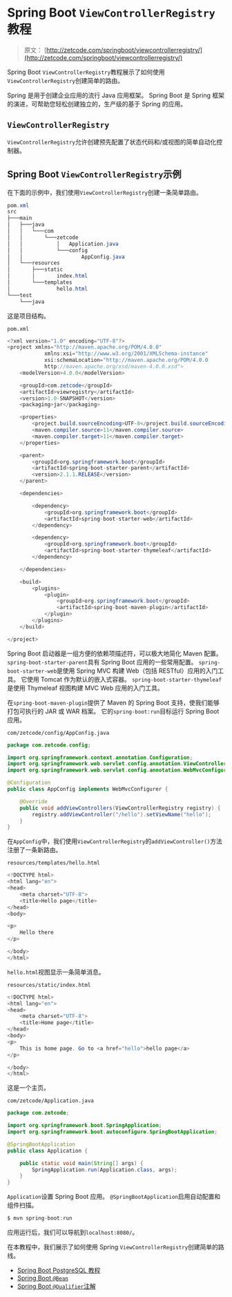 # Spring Boot `ViewControllerRegistry`教程

> 原文： [http://zetcode.com/springboot/viewcontrollerregistry/](http://zetcode.com/springboot/viewcontrollerregistry/)

Spring Boot `ViewControllerRegistry`教程展示了如何使用`ViewControllerRegistry`创建简单的路由。

Spring 是用于创建企业应用的流行 Java 应用框架。 Spring Boot 是 Spring 框架的演进，可帮助您轻松创建独立的，生产级的基于 Spring 的应用。

## `ViewControllerRegistry`

`ViewControllerRegistry`允许创建预先配置了状态代码和/或视图的简单自动化控制器。

## Spring Boot `ViewControllerRegistry`示例

在下面的示例中，我们使用`ViewControllerRegistry`创建一条简单路由。

```java
pom.xml
src
├───main
│   ├───java
│   │   └───com
│   │       └───zetcode
│   │           │   Application.java
│   │           └───config
│   │                   AppConfig.java
│   └───resources
│       ├───static
│       │       index.html
│       └───templates
│               hello.html
└───test
    └───java

```

这是项目结构。

`pom.xml`

```java
<?xml version="1.0" encoding="UTF-8"?>
<project xmlns="http://maven.apache.org/POM/4.0.0"
            xmlns:xsi="http://www.w3.org/2001/XMLSchema-instance"
            xsi:schemaLocation="http://maven.apache.org/POM/4.0.0
            http://maven.apache.org/xsd/maven-4.0.0.xsd">
    <modelVersion>4.0.0</modelVersion>

    <groupId>com.zetcode</groupId>
    <artifactId>viewregistry</artifactId>
    <version>1.0-SNAPSHOT</version>
    <packaging>jar</packaging>

    <properties>
        <project.build.sourceEncoding>UTF-8</project.build.sourceEncoding>
        <maven.compiler.source>11</maven.compiler.source>
        <maven.compiler.target>11</maven.compiler.target>
    </properties>

    <parent>
        <groupId>org.springframework.boot</groupId>
        <artifactId>spring-boot-starter-parent</artifactId>
        <version>2.1.1.RELEASE</version>
    </parent>

    <dependencies>

        <dependency>
            <groupId>org.springframework.boot</groupId>
            <artifactId>spring-boot-starter-web</artifactId>
        </dependency>

        <dependency>
            <groupId>org.springframework.boot</groupId>
            <artifactId>spring-boot-starter-thymeleaf</artifactId>
        </dependency>

    </dependencies>

    <build>
        <plugins>
            <plugin>
                <groupId>org.springframework.boot</groupId>
                <artifactId>spring-boot-maven-plugin</artifactId>
            </plugin>
        </plugins>
    </build>

</project>

```

Spring Boot 启动器是一组方便的依赖项描述符，可以极大地简化 Maven 配置。 `spring-boot-starter-parent`具有 Spring Boot 应用的一些常用配置。 `spring-boot-starter-web`是使用 Spring MVC 构建 Web（包括 RESTful）应用的入门工具。 它使用 Tomcat 作为默认的嵌入式容器。 `spring-boot-starter-thymeleaf`是使用 Thymeleaf 视图构建 MVC Web 应用的入门工具。

在`spring-boot-maven-plugin`提供了 Maven 的 Spring Boot 支持，使我们能够打包可执行的 JAR 或 WAR 档案。 它的`spring-boot:run`目标运行 Spring Boot 应用。

`com/zetcode/config/AppConfig.java`

```java
package com.zetcode.config;

import org.springframework.context.annotation.Configuration;
import org.springframework.web.servlet.config.annotation.ViewControllerRegistry;
import org.springframework.web.servlet.config.annotation.WebMvcConfigurer;

@Configuration
public class AppConfig implements WebMvcConfigurer {

    @Override
    public void addViewControllers(ViewControllerRegistry registry) {
        registry.addViewController("/hello").setViewName("hello");
    }
}

```

在`AppConfig`中，我们使用`ViewControllerRegistry`的`addViewController()`方法注册了一条新路由。

`resources/templates/hello.html`

```java
<!DOCTYPE html>
<html lang="en">
<head>
    <meta charset="UTF-8">
    <title>Hello page</title>
</head>
<body>

<p>
    Hello there
</p>

</body>
</html>

```

`hello.html`视图显示一条简单消息。

`resources/static/index.html`

```java
<!DOCTYPE html>
<html lang="en">
<head>
    <meta charset="UTF-8">
    <title>Home page</title>
</head>
<body>
<p>
    This is home page. Go to <a href="hello">hello page</a>
</p>

</body>
</html>

```

这是一个主页。

`com/zetcode/Application.java`

```java
package com.zetcode;

import org.springframework.boot.SpringApplication;
import org.springframework.boot.autoconfigure.SpringBootApplication;

@SpringBootApplication
public class Application {

    public static void main(String[] args) {
        SpringApplication.run(Application.class, args);
    }
}

```

`Application`设置 Spring Boot 应用。 `@SpringBootApplication`启用自动配置和组件扫描。

```java
$ mvn spring-boot:run 

```

应用运行后，我们可以导航到`localhost:8080/`。

在本教程中，我们展示了如何使用 Spring `ViewControllerRegistry`创建简单的路线。

*   [Spring Boot PostgreSQL 教程](/springboot/postgresql/)
*   [Spring Boot `@Bean`](/articles/springbootbean/)
*   [Spring Boot `@Qualifier`注解](/articles/springbootqualifier/)